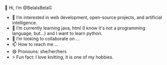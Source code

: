 👋 Hi, I’m @BelaIsBelaG
 - 👀 I’m interested in web development, open-source projects, and artificial intelligence.
 - 🌱 I’m currently learning java, html (I know it's not a programming language, but...) and I want to learn python.
 - 💞️ I’m looking to collaborate on ...
 - 📫 How to reach me ...
 - 😄 Pronouns: she/her/hers
 - ⚡ Fun fact: I love knitting, it is one of my hobbies.
